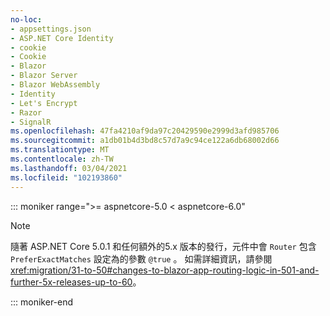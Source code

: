 ```yaml
---
no-loc:
- appsettings.json
- ASP.NET Core Identity
- cookie
- Cookie
- Blazor
- Blazor Server
- Blazor WebAssembly
- Identity
- Let's Encrypt
- Razor
- SignalR
ms.openlocfilehash: 47fa4210af9da97c20429590e2999d3afd985706
ms.sourcegitcommit: a1db01b4d3bd8c57d7a9c94ce122a6db68002d66
ms.translationtype: MT
ms.contentlocale: zh-TW
ms.lasthandoff: 03/04/2021
ms.locfileid: "102193860"
---
```

::: moniker range=">= aspnetcore-5.0 < aspnetcore-6.0"

> [!NOTE]
> 隨著 ASP.NET Core 5.0.1 和任何額外的5.x 版本的發行，元件中會 `Router` 包含 `PreferExactMatches` 設定為的參數 `@true` 。 如需詳細資訊，請參閱<xref:migration/31-to-50#changes-to-blazor-app-routing-logic-in-501-and-further-5x-releases-up-to-60>。

::: moniker-end
